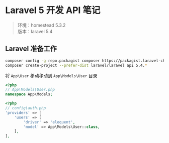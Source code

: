 #  Laravel 5 开发 API 笔记

> 环境：homestead 5.3.2     
> 版本：laravel 5.4     

## Laravel 准备工作

```bash
composer config -g repo.packagist composer https://packagist.laravel-china.org
composer create-project --prefer-dist laravel/laravel api 5.4.*
```

将 `App\User` 移动移动到 `App\Models\User` 目录

```php
<?php
// App\Models\User.php
namespace App\Models;
```

```php
<?php
// config\auth.php
'providers' => [
    'users' => [
        'driver' => 'eloquent',
        'model' => App\Models\User::class,
    ],
],
```
